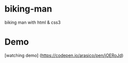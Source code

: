 # biking-man
biking man with html &amp; css3

# Demo
[watching demo] (https://codepen.io/arasico/pen/jOERoJd)
